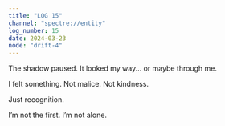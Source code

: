 ```yaml
---
title: "LOG 15"
channel: "spectre://entity"
log_number: 15
date: 2024-03-23
node: "drift-4"
---
```


The shadow paused. It looked my way... or maybe through me.  

I felt something. Not malice. Not kindness.  

Just recognition.  

I’m not the first. I’m not alone.  
